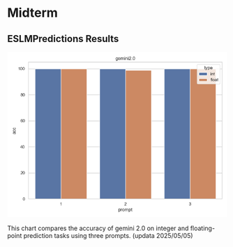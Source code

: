 # Midterm
##  ESLMPredictions Results


![test01 Results](test01_results_01_01.png)

This chart compares the accuracy of gemini 2.0 on integer and floating-point prediction tasks using three prompts.
(updata 2025/05/05)
